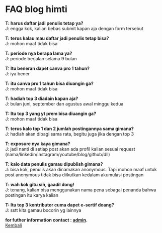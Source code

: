 # FAQ blog himti

**T: harus daftar jadi penulis tetap ya?**\
J: engga kok, kalian bebas submit kapan aja dengan form tersebut

**T: terus kalau mau daftar jadi penulis tetap bisa?**\
J: mohon maaf tidak bisa

**T: periode nya berapa lama ya?**\
J: periode berjalan selama 9 bulan

**T: Itu beneran dapet canva pro 1 tahun?**\
J: iya bener

**T: itu canva pro 1 tahun bisa diuangin ga?**\
J: mohon maaf tidak bisa

**T: hadiah top 3 diadain kapan aja?**\
J: bulan juni, september dan agustus awal minggu kedua

**T: Itu top 3 yang yt prem bisa diuangin ga?**\
J: mohon maaf tidak bisa

**T: terus kalo top 1 dan 2 jumlah postingannya sama gimana?**\
J: hadiah akan dibagi sama rata, begitu juga jika dengan top 3

**T: exposure nya kaya gimana?**\
J: jadi nanti di setiap post akan ada profil kalian sesuai request (nama/linkedin/instagram/youtube/blog/github/dll)

**T: kalo data penulis gamau dipublish gimana?**\
J: bisa kok, penulis akan dinamakan anonymous. Tapi mohon maaf untuk post anonymous tidak bisa diikutkan kedalam akumulasi postingan

**T: wah kok gitu sih, gaadil dong!**\
J: tenang, kalian bisa menggunakan nama pena sebagai penanda bahwa postingan itu karya kalian

**T: Itu top 3 kontributor cuma dapet e-sertif doang?**\
J: sstt kita gamau bocorin yg lainnya

**for futher information contact : [admin](https://wa.me/6289638065793?text=mau+nanya+tentang+blog+dong).**\
[Kembali](https://github.com/GajAhmadaaa/HIMTIBLOG)
